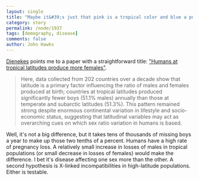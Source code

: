 ```yaml
---
layout: single 
title: "Maybe it&#39;s just that pink is a tropical color and blue a polar one?" 
category: story
permalink: /node/1937
tags: [demography, disease] 
comments: false 
author: John Hawks 
---
```



<a href="http://dienekes.blogspot.com/2009/04/humans-at-tropical-latitudes-produce.html">Dienekes</a> points me to a paper with a straightforward title: <a href="http://rsbl.royalsocietypublishing.org/content/early/2009/03/31/rsbl.2009.0069.abstract">"Humans at tropical latitudes produce more females"</a>. 

<blockquote>Here, data collected from 202 countries over a decade show that latitude is a primary factor influencing the ratio of males and females produced at birth; countries at tropical latitudes produced significantly fewer boys (51.1% males) annually than those at temperate and subarctic latitudes (51.3%). This pattern remained strong despite enormous continental variation in lifestyle and socio-economic status, suggesting that latitudinal variables may act as overarching cues on which sex ratio variation in humans is based.</blockquote>

Well, it's not a big difference, but it takes tens of thousands of missing boys a year to make up those two tenths of a percent. Humans have a high rate of pregnancy loss. A relatively small increase in losses of males in tropical populations (or small decrease in losses of females) would make the difference. I bet it's disease affecting one sex more than the other. A second hypothesis is X-linked incompatibilities in high-latitude populations. Either is testable. 

